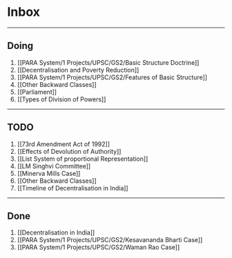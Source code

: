 # Inbox
--- 

## Doing
1. [[PARA System/1 Projects/UPSC/GS2/Basic Structure Doctrine]]
2. [[Decentralisation and Poverty Reduction]]
3. [[PARA System/1 Projects/UPSC/GS2/Features of Basic Structure]]
4. [[Other Backward Classes]]
5. [[Parliament]]
6. [[Types of Division of Powers]]

---

## TODO 
1. [[73rd Amendment Act of 1992]]
2. [[Effects of Devolution of Authority]]
3. [[List System  of proportional Representation]]
4. [[LM Singhvi Committee]]
5. [[Minerva Mills Case]]
6. [[Other Backward Classes]]
7. [[Timeline of Decentralisation in India]]

---

## Done
1. [[Decentralisation in India]]
2. [[PARA System/1 Projects/UPSC/GS2/Kesavananda Bharti Case]]
3. [[PARA System/1 Projects/UPSC/GS2/Waman Rao Case]]


